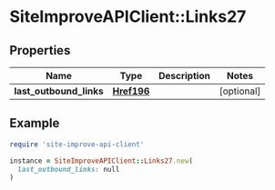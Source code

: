 # SiteImproveAPIClient::Links27

## Properties

| Name | Type | Description | Notes |
| ---- | ---- | ----------- | ----- |
| **last_outbound_links** | [**Href196**](Href196.md) |  | [optional] |

## Example

```ruby
require 'site-improve-api-client'

instance = SiteImproveAPIClient::Links27.new(
  last_outbound_links: null
)
```

